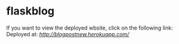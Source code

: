 # flaskblog
If you want to view the deployed wbsite, click on the following link:<br />
Deployed at: _http://blogpostnew.herokuapp.com/_
